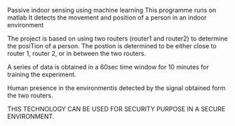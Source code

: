 Passive indoor sensing using  machine learning
This programme runs on matlab
It detects the movement and position of a person in an indoor environment

The project is based on using two routers (router1 and router2) to determine
the posiTion of a person. The postion is determined to be either close to router 1,
router 2, or in between the two routers.

A series of data is obtained in a 60sec time window for 10 minutes for training the experiment.

Human presence in the environmentis detected by the signal obtained form the two routers.

THIS TECHNOLOGY CAN BE USED FOR SECURITY PURPOSE IN A SECURE ENVIRONMENT.
